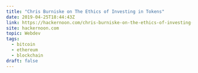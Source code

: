 ```yaml
---
title: "Chris Burniske on The Ethics of Investing in Tokens"
date: 2019-04-25T18:44:43Z
link: https://hackernoon.com/chris-burniske-on-the-ethics-of-investing-in-tokens-af824a91287e?source=rss----3a8144eabfe3---4
site: hackernoon.com
topic: Webdev
tags:
  - bitcoin
  - ethereum
  - blockchain
draft: false
---
```


